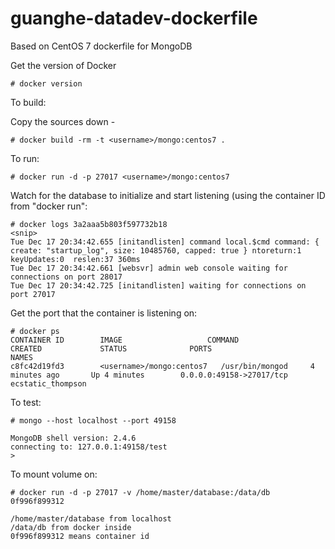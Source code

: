 guanghe-datadev-dockerfile
========================

Based on CentOS 7 dockerfile for MongoDB

Get the version of Docker

    # docker version

To build:

Copy the sources down -

    # docker build -rm -t <username>/mongo:centos7 .

To run:

    # docker run -d -p 27017 <username>/mongo:centos7

Watch for the database to initialize and start listening (using the container ID from "docker run":

```
# docker logs 3a2aaa5b803f597732b18
<snip>
Tue Dec 17 20:34:42.655 [initandlisten] command local.$cmd command: { create: "startup_log", size: 10485760, capped: true } ntoreturn:1 keyUpdates:0  reslen:37 360ms
Tue Dec 17 20:34:42.661 [websvr] admin web console waiting for connections on port 28017
Tue Dec 17 20:34:42.725 [initandlisten] waiting for connections on port 27017
```

Get the port that the container is listening on:

```
# docker ps
CONTAINER ID        IMAGE                   COMMAND             CREATED             STATUS              PORTS                      NAMES
c8fc42d19fd3        <username>/mongo:centos7   /usr/bin/mongod     4 minutes ago       Up 4 minutes        0.0.0.0:49158->27017/tcp   ecstatic_thompson
```

To test:

```
# mongo --host localhost --port 49158

MongoDB shell version: 2.4.6
connecting to: 127.0.0.1:49158/test
>
```

To mount volume on:

```
# docker run -d -p 27017 -v /home/master/database:/data/db 0f996f899312

/home/master/database from localhost
/data/db from docker inside
0f996f899312 means container id
```
